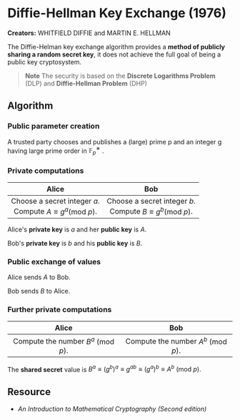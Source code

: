 # Diffie-Hellman Key Exchange (1976)

**Creators:** WHITFIELD DIFFIE and MARTIN E. HELLMAN

The Diffie-Helman key exchange algorithm provides a **method of publicly sharing a random secret key**, it does not achieve the full goal of being a public key cryptosystem.

> **Note** The security is based on the **Discrete Logarithms Problem** (DLP) and **Diffie-Hellman Problem** (DHP)

## Algorithm

### Public parameter creation

A trusted party chooses and publishes a (large) prime p
and an integer g having large prime order in $\mathbb{F}^∗_p$ .

### Private computations

|                        Alice                        |                         Bob                         |
|:---------------------------------------------------:|:---------------------------------------------------:|
| Choose a secret integer $a$. <br/> Compute $A \equiv g^a \text{(mod }p\text{)}$. | Choose a secret integer $b$. <br/> Compute $B \equiv g^b \text{(mod }p\text{)}$. |

Alice's **private key** is $a$ and her **public key** is $A$.

Bob's **private key** is $b$ and his **public key** is $B$.

### Public exchange of values

Alice sends $A$ to Bob.

Bob sends $B$ to Alice.

### Further private computations

|              Alice              |               Bob              |
|:-------------------------------:|:------------------------------:|
| Compute the number $B^a \text{ (mod }p\text{)}$. | Compute the number $A^b \text{ (mod }p\text{)}$. |

The **shared secret** value is $B^a \equiv (g^b)^a \equiv g^{ab} \equiv (g^a)^b \equiv A^b \text{ (mod }p\text{)}.$

## Resource

- *An Introduction to Mathematical Cryptography (Second edition)*